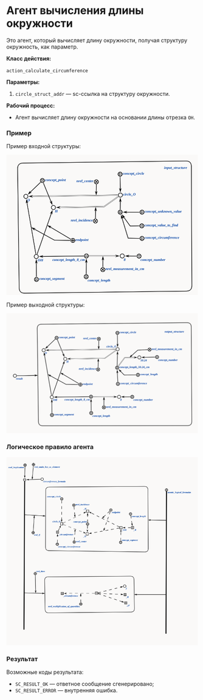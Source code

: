# Агент вычисления длины окружности

Это агент, который вычисляет длину окружности, получая структуру окружность, как параметр.

**Класс действия:**

`action_calculate_circumference`

**Параметры:**

1. `circle_struct_addr` — sc-ссылка на структуру окружности.

**Рабочий процесс:**

* Агент вычисляет длину окружности на основании длины отрезка `OH`.

### Пример

Пример входной структуры:

<img src="imgs/input.png"></img>

Пример выходной структуры:

<img src="imgs/output_3.png"></img>

### Логическое правило агента
<img src="imgs/logic_13.png"></img>

### Результат

Возможные коды результата:
 
* `SC_RESULT_OK` — ответное сообщение сгенерировано;
* `SC_RESULT_ERROR` — внутренняя ошибка.
